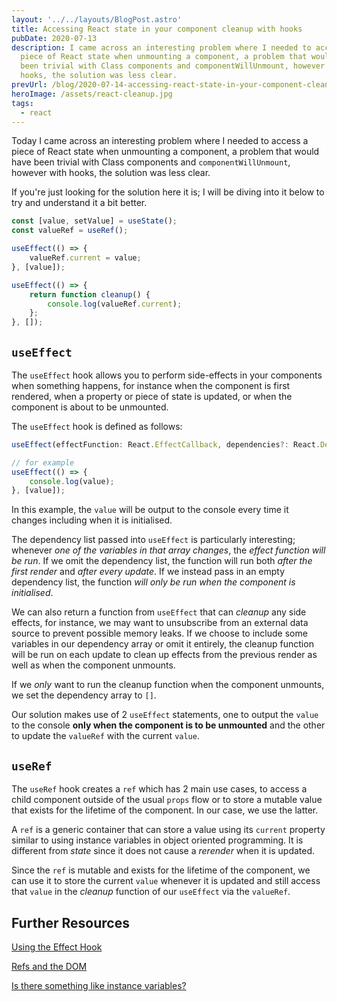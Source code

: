 ```yaml
---
layout: '../../layouts/BlogPost.astro'
title: Accessing React state in your component cleanup with hooks
pubDate: 2020-07-13
description: I came across an interesting problem where I needed to access a
  piece of React state when unmounting a component, a problem that would have
  been trivial with Class components and componentWillUnmount, however with
  hooks, the solution was less clear.
prevUrl: /blog/2020-07-14-accessing-react-state-in-your-component-cleanup-with-hooks/
heroImage: /assets/react-cleanup.jpg
tags:
  - react
---
```


Today I came across an interesting problem where I needed to access a piece of React state when unmounting a component, a problem that would have been trivial with Class components and `componentWillUnmount`, however with hooks, the solution was less clear.

If you're just looking for the solution here it is; I will be diving into it below to try and understand it a bit better.

```javascript
const [value, setValue] = useState();
const valueRef = useRef();

useEffect(() => {
	valueRef.current = value;
}, [value]);

useEffect(() => {
	return function cleanup() {
		console.log(valueRef.current);
	};
}, []);
```

## `useEffect`

The `useEffect` hook allows you to perform side-effects in your components when something happens, for instance when the component is first rendered, when a property or piece of state is updated, or when the component is about to be unmounted.

The `useEffect` hook is defined as follows:

```javascript
useEffect(effectFunction: React.EffectCallback, dependencies?: React.DependencyList | undefined)

// for example
useEffect(() => {
    console.log(value);
}, [value]);
```

In this example, the `value` will be output to the console every time it changes including when it is initialised.

The dependency list passed into `useEffect` is particularly interesting; whenever _one of the variables in that array changes_, the _effect function will be run_. If we omit the dependency list, the function will run both _after the first render_ and _after every update_. If we instead pass in an empty dependency list, the function _will only be run when the component is initialised_.

We can also return a function from `useEffect` that can _cleanup_ any side effects, for instance, we may want to unsubscribe from an external data source to prevent possible memory leaks. If we choose to include some variables in our dependency array or omit it entirely, the cleanup function will be run on each update to clean up effects from the previous render as well as when the component unmounts.

If we _only_ want to run the cleanup function when the component unmounts, we set the dependency array to `[]`.

Our solution makes use of 2 `useEffect` statements, one to output the `value` to the console **only when the component is to be unmounted** and the other to update the `valueRef` with the current `value`.

## `useRef`

The `useRef` hook creates a `ref` which has 2 main use cases, to access a child component outside of the usual `props` flow or to store a mutable value that exists for the lifetime of the component. In our case, we use the latter.

A `ref` is a generic container that can store a value using its `current` property similar to using instance variables in object oriented programming. It is different from _state_ since it does not cause a _rerender_ when it is updated.

Since the `ref` is mutable and exists for the lifetime of the component, we can use it to store the current `value` whenever it is updated and still access that `value` in the _cleanup_ function of our `useEffect` via the `valueRef`.

## Further Resources

[Using the Effect Hook](https://reactjs.org/docs/hooks-effect.html)

[Refs and the DOM](https://reactjs.org/docs/refs-and-the-dom.html)

[Is there something like instance variables?](https://reactjs.org/docs/hooks-faq.html#is-there-something-like-instance-variables)
